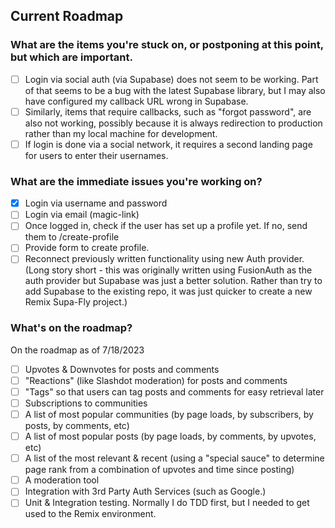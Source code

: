 ## Current Roadmap

### What are the items you're stuck on, or postponing at this point, but which are important.

- [ ] Login via social auth (via Supabase) does not seem to be working.  Part of that seems to be a bug with the latest Supabase library, but I may also have configured my callback URL wrong in Supabase. 
- [ ] Similarly, items that require callbacks, such as "forgot password", are also not working, possibly because it is always redirection to production rather than my local machine for development. 
- [ ] If login is done via a social network, it requires a second landing page for users to enter their usernames. 

### What are the immediate issues you're working on?

- [x] Login via username and password
- [ ] Login via email (magic-link)
- [ ] Once logged in, check if the user has set up a profile yet. If no, send them to /create-profile
- [ ] Provide form to create profile.
- [ ] Reconnect previously written functionality using new Auth provider. (Long story short - this was originally written using FusionAuth as the auth provider but Supabase was just a better solution. Rather than try to add Supabase to the existing repo, it was just quicker to create a new Remix Supa-Fly project.)

### What's on the roadmap?

On the roadmap as of 7/18/2023

- [ ] Upvotes & Downvotes for posts and comments
- [ ] "Reactions" (like Slashdot moderation) for posts and comments
- [ ] "Tags" so that users can tag posts and comments for easy retrieval later
- [ ] Subscriptions to communities
- [ ] A list of most popular communities (by page loads, by subscribers, by posts, by comments, etc)
- [ ] A list of most popular posts (by page loads, by comments, by upvotes, etc)
- [ ] A list of the most relevant & recent (using a "special sauce" to determine page rank from a combination of upvotes and time since posting)
- [ ] A moderation tool
- [ ] Integration with 3rd Party Auth Services (such as Google.)
- [ ] Unit & Integration testing. Normally I do TDD first, but I needed to get used to the Remix environment.
